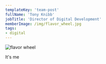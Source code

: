 ```yaml
---
templateKey: 'team-post'
fullName: 'Tony Knibb'
jobTitle: 'Director of Digital Development'
memberImage: /img/flavor_wheel.jpg
tags:
- digital
---
```

![flavor wheel](/img/flavor_wheel.jpg)

It's me